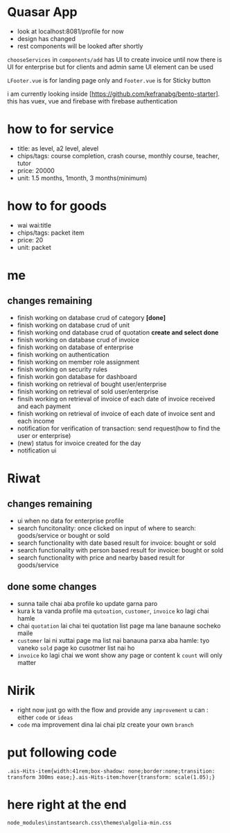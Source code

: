 # Quasar App

- look at localhost:8081/profile for now
- design has changed 
- rest components will be looked after shortly

`chooseServices` in `components/add` has UI to create invoice
until now there is UI for enterprise but for clients and admin same UI element can be used


`LFooter.vue` is for landing page only and `Footer.vue` is for Sticky button

i am currently looking inside [https://github.com/kefranabg/bento-starter]. this has vuex, vue and firebase with firebase authentication
# how to for service
- title: as level, a2 level, alevel
- chips/tags: course completion, crash course, monthly course, teacher, tutor
- price: 20000
- unit: 1.5 months, 1month, 3 months(minimum)
# how to for goods
- wai wai:title
- chips/tags: packet item
- price: 20
- unit: packet
# me
## changes remaining
- finish working on database crud of category **[done]**                    
- finish working on database crud of unit
- finish working ond database crud of quotation **create and select done**
- finish working on database crud of invoice
- finish working on database of enterprise
- finish working on authentication
- finish working on member role assignment
- finish working on security rules
- finish workin gon database for dashboard
- finish working on retrieval of bought user/enterprise
- finish working on retrieval of sold user/enterprise
- finsih working on retrieval of invoice of each date of invoice received and each payment
- finish working on retrieval of invoice of each date of invoice sent and each income
- notification for verification of transaction: send request(how to find the user or enterprise)
- (new) status for invoice created for the day
- notification ui
# Riwat
## changes remaining
- ui when no data for enterprise profile
- search funcitonality: once clicked on input of where to search: goods/service or bought or sold 
- search functionality with date based result for invoice: bought or sold
- search functionality with person based result for invoice: bought or sold
- search functionality with price and nearby based result for goods/service
## done some changes
- sunna taile chai aba profile ko update garna paro 
 - kura k ta vanda profile ma `qutoation`, `customer`, `invoice` ko lagi chai hamle 
 - chai `quotation` lai chai tei quotation list page ma lane banaune socheko maile
 - `customer` lai ni xuttai page ma list nai banauna parxa aba hamle: tyo vaneko `sold` page ko cusotmer list nai ho
 - `invoice` ko lagi chai we wont show any page or content k `count` will only matter
# Nirik
- right now just go with the flow and provide any `improvement` u can : either `code` or `ideas`
- `code` ma improvement dina lai chai plz create your own `branch`
# put following code 
`.ais-Hits-item{width:41rem;box-shadow: none;border:none;transition: transform 300ms ease;}.ais-Hits-item:hover{transform: scale(1.05);}`
# here right at the end
`node_modules\instantsearch.css\themes\algolia-min.css`